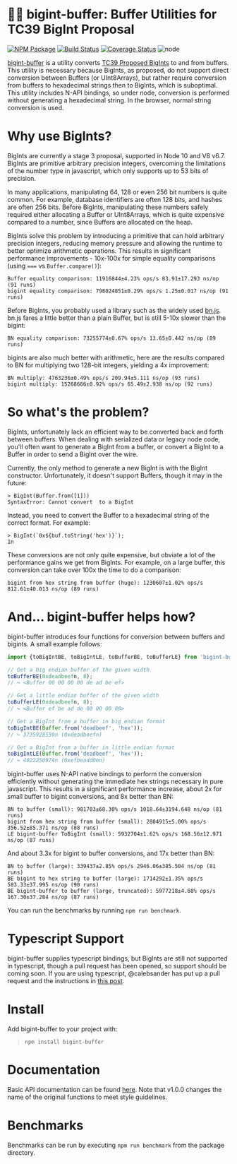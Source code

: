 # 💪🔢 bigint-buffer: Buffer Utilities for TC39 BigInt Proposal 
[![NPM Package](https://img.shields.io/npm/v/bigint-buffer.svg?style=flat-square)](https://www.npmjs.org/package/bigint-buffer)
[![Build Status](https://img.shields.io/travis/com/no2chem/bigint-buffer.svg?branch=master&style=flat-square)](https://travis-ci.com/no2chem/bigint-buffer)
[![Coverage Status](https://img.shields.io/coveralls/no2chem/bigint-buffer.svg?style=flat-square)](https://coveralls.io/r/no2chem/bigint-buffer)
![node](https://img.shields.io/node/v/bigint-buffer.svg?style=flat-square)

[bigint-buffer](https://www.npmjs.org/package/bigint-buffer) is a utility converts [TC39 Proposed BigInts](https://github.com/tc39/proposal-bigint) to and from buffers. This utility is necessary because BigInts, as proposed, do not support direct conversion between Buffers (or UInt8Arrays), but rather require conversion from buffers to hexadecimal strings then to BigInts, which is suboptimal. This utility includes N-API bindings, so under node, conversion is performed without generating a hexadecimal string. In the browser, normal string conversion is used.

# Why use BigInts?

BigInts are currently a stage 3 proposal, supported in Node 10 and V8 v6.7. BigInts are primitive arbitrary precision integers, overcoming the limitations of the number type in javascript, which only supports up to 53 bits of precision. 

In many applications, manipulating 64, 128 or even 256 bit numbers is quite common. For example, database identifiers are often 128 bits, and hashes are often 256 bits. Before BigInts, manipulating these numbers safely required either allocating a Buffer or UInt8Arrays, which is quite expensive compared to a number, since Buffers are allocated on the heap. 

BigInts solve this problem by introducing a primitive that can hold
arbitrary precision integers, reducing memory pressure and allowing
the runtime to better optimize arithmetic operations. This results in significant performance improvements - 10x-100x for simple equality comparisons (using `===` vs `Buffer.compare()`):

```
Buffer equality comparison: 11916844±4.23% ops/s 83.91±17.293 ns/op (91 runs)
bigint equality comparison: 798024851±0.29% ops/s 1.25±0.017 ns/op (91 runs)
```

Before BigInts, you probably used a library such as the widely used [bn.js](https://www.npmjs.com/package/bn.js).
bn.js fares a little better than a plain Buffer, but is still 5-10x slower than the bigint:
```
BN equality comparison: 73255774±0.67% ops/s 13.65±0.442 ns/op (89 runs)
```

bigints are also much better with arithmetic, here are the results compared to BN for multiplying two
128-bit integers, yielding a 4x improvement:
```
BN multiply: 4763236±0.49% ops/s 209.94±5.111 ns/op (93 runs)
bigint multiply: 15268666±0.92% ops/s 65.49±2.938 ns/op (92 runs)
```

# So what's the problem?

BigInts, unfortunately lack an efficient way to be converted back and forth between buffers. When dealing with serialized data or legacy node code, you'll often want to generate a BigInt from a buffer, or convert a BigInt to a Buffer in order to send a BigInt over the wire.

Currently, the only method to generate a new BigInt is with the BigInt constructor. Unfortunately, it doesn't support Buffers, though it may in the future:

```
> BigInt(Buffer.from([1]))
SyntaxError: Cannot convert  to a BigInt
```

Instead, you need to convert the Buffer to a hexadecimal string of the correct format. For example:

```
> BigInt(`0x${buf.toString('hex')}`);
1n
```

These conversions are not only quite expensive, but obviate a lot of the performance gains we get from BigInts. For example, on a large buffer, this conversion can take over 100x the time to do a comparison:
```
bigint from hex string from buffer (huge): 1230607±1.02% ops/s 812.61±40.013 ns/op (89 runs)
```

# And... bigint-buffer helps how?

bigint-buffer introduces four functions for conversion between buffers and bigints. A small example follows:
```typescript
import {toBigIntBE, toBigIntLE, toBufferBE, toBufferLE} from 'bigint-buffer';

// Get a big endian buffer of the given width
toBufferBE(0xdeadbeefn, 8);
// ↪ <Buffer 00 00 00 00 de ad be ef>

// Get a little endian buffer of the given width
toBufferLE(0xdeadbeefn, 8);
// ↪ <Buffer ef be ad de 00 00 00 00>

// Get a BigInt from a buffer in big endian format
toBigIntBE(Buffer.from('deadbeef', 'hex'));
// ↪ 3735928559n (0xdeadbeefn)

// Get a BigInt from a buffer in little endian format
toBigIntLE(Buffer.from('deadbeef', 'hex'));
// ↪ 4022250974n (0xefbeadd0en)
```

bigint-buffer uses N-API native bindings to perform the conversion efficiently without generating the
immediate hex strings necessary in pure javascript. This results in a significant performance increase,
about 2x for small buffer to bigint conversions, and 8x better than BN:

```
BN to buffer (small): 981703±68.30% ops/s 1018.64±3194.648 ns/op (81 runs)
bigint from hex string from buffer (small): 2804915±5.00% ops/s 356.52±85.371 ns/op (88 runs)
LE bigint-buffer ToBigInt (small): 5932704±1.62% ops/s 168.56±12.971 ns/op (87 runs)
```

And about 3.3x for bigint to buffer conversions, and 17x better than BN:
```
BN to buffer (large): 339437±2.85% ops/s 2946.06±385.504 ns/op (81 runs)
BE bigint to hex string to buffer (large): 1714292±1.35% ops/s 583.33±37.995 ns/op (90 runs)
BE bigint-buffer to buffer (large, truncated): 5977218±4.68% ops/s 167.30±37.284 ns/op (87 runs)
```

You can run the benchmarks by running `npm run benchmark`.

# Typescript Support

bigint-buffer supplies typescript bindings, but BigInts are still not supported in typescript, though
a pull request has been opened, so support should be coming soon. If you are using typescript,
@calebsander has put up a pull request and the instructions in [this post](https://github.com/Microsoft/TypeScript/issues/15096#issuecomment-419654748).

# Install

Add bigint-buffer to your project with:

> `npm install bigint-buffer`

# Documentation

Basic API documentation can be found [here](https://no2chem.github.io/bigint-buffer/). Note that v1.0.0 changes
the name of the original functions to meet style guidelines.

# Benchmarks

Benchmarks can be run by executing `npm run benchmark` from the package directory.
